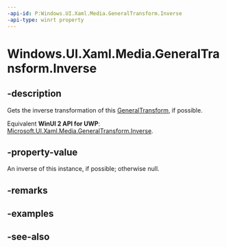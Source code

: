 ```yaml
---
-api-id: P:Windows.UI.Xaml.Media.GeneralTransform.Inverse
-api-type: winrt property
---
```


<!-- Property syntax
public Windows.UI.Xaml.Media.GeneralTransform Inverse { get; }
-->

# Windows.UI.Xaml.Media.GeneralTransform.Inverse

## -description
Gets the inverse transformation of this [GeneralTransform](generaltransform.md), if possible.

Equivalent **WinUI 2 API for UWP**: [Microsoft.UI.Xaml.Media.GeneralTransform.Inverse](/windows/winui/api/microsoft.ui.xaml.media.generaltransform.inverse).

## -property-value
An inverse of this instance, if possible; otherwise null.

## -remarks

## -examples

## -see-also
